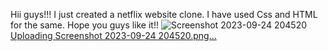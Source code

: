 Hii guys!!!
I just created a netflix website clone. I have used Css and HTML for the same. 
Hope you guys like it!!
![Screenshot 2023-09-24 204520](https://github.com/blueloser16/netflix-clone/assets/145915953/185ad48e-feab-41e6-a6c0-bbf074a9022e)[Uploading Screenshot 2023-09-24 204520.png…]()
